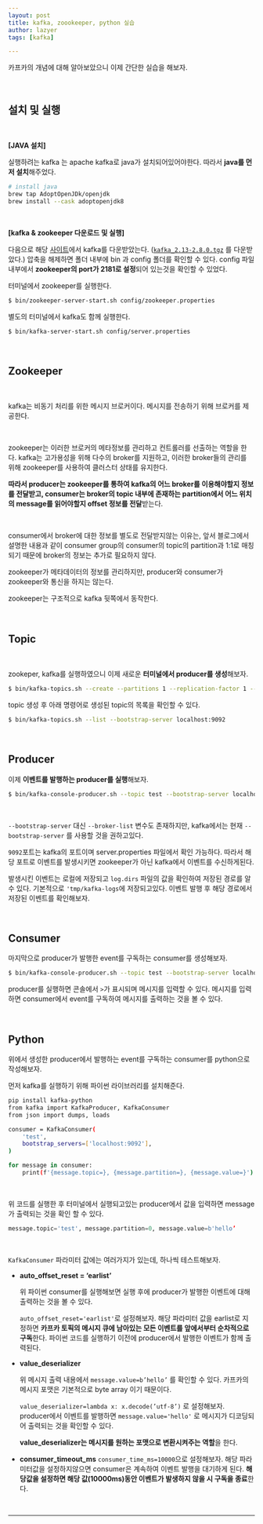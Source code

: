 ```yaml
---
layout: post
title: kafka, zoookeeper, python 실습
author: lazyer
tags: [kafka]

---
```




카프카의 개념에 대해 알아보았으니 이제 간단한 실습을 해보자.

<br>

## 설치 및 실행

<br>

**[JAVA 설치]**

실행하려는 kafka 는 apache kafka로 java가 설치되어있어야한다. 따라서 **java를 먼저 설치**해주었다.

```bash
# install java
brew tap AdoptOpenJDk/openjdk
brew install --cask adoptopenjdk8
```

<br>

**[kafka & zookeeper 다운로드 및 실행]**

다음으로 해당 [사이트](https://www.apache.org/dyn/closer.cgi?path=/kafka/2.8.0/kafka_2.13-2.8.0.tgz)에서 kafka를 다운받았는다. ([`kafka_2.13-2.8.0.tgz`](https://archive.apache.org/dist/kafka/2.8.0/kafka_2.13-2.8.0.tgz) 를 다운받았다.) 압축을 해제하면 폴더 내부에 bin 과 config 폴더를 확인할 수 있다. config 파일 내부에서 **zookeeper의 port가 2181로 설정**되어 있는것을 확인할 수 있었다.

터미널에서 zookeeper를 실행한다.

```bash
$ bin/zookeeper-server-start.sh config/zookeeper.properties
```

별도의 터미널에서 kafka도 함께 실행한다.

```bash
$ bin/kafka-server-start.sh config/server.properties
```

<br>

## Zookeeper

<br>

kafka는 비동기 처리를 위한 메시지 브로커이다. 메시지를 전송하기 위해 브로커를 제공한다.

<br>

zookeeper는 이러한 브로커의 메타정보를 관리하고 컨트롤러를 선출하는 역할을 한다.  kafka는 고가용성을 위해 다수의 broker를 지원하고, 이러한 broker들의 관리를 위해 zookeeper를 사용하여 클러스터 상태를 유지한다.

**따라서 producer는 zookeeper를 통하여 kafka의 어느 broker를 이용해야할지 정보를 전달받고, consumer는 broker의 topic 내부에 존재하는 partition에서 어느 위치의 message를 읽어야할지 offset 정보를 전달**받는다.

<br>

consumer에서 broker에 대한 정보를 별도로 전달받지않는 이유는, 앞서 블로그에서 설명한 내용과 같이 consumer group의 consumer의 topic의 partition과 1:1로 매칭되기 때문에 broker의 정보는 추가로 필요하지 않다.

zookeeper가 메타데이터의 정보를 관리하지만, producer와 consumer가 zookeeper와 통신을 하지는 않는다.

zookeeper는 구조적으로 kafka 뒷쪽에서 동작한다.

<br>

## Topic

<br>

zookeper, kafka를 실행하였으니 이제 새로운 **터미널에서 producer를 생성**해보자.

```bash
$ bin/kafka-topics.sh --create --partitions 1 --replication-factor 1 --topic test --bootstrap-server localhost:9092
```

topic 생성 후 아래 명령어로 생성된 topic의 목록을 확인할 수 있다.

```bash
$ bin/kafka-topics.sh --list --bootstrap-server localhost:9092
```

<br>

## Producer

이제 **이벤트를 발행하는 producer를 실행**해보자.

```bash
$ bin/kafka-console-producer.sh --topic test --bootstrap-server localhost:9092
```

<br>

`--bootstrap-server` 대신 `--broker-list` 변수도 존재하지만, kafka에서는 현재 `--bootstrap-server` 를 사용할 것을 권하고있다.

`9092`포트는 kafka의 포트이며 server.properties 파일에서 확인 가능하다. 따라서 해당 포트로 이벤트를 발생시키면 zookeeper가 아닌 kafka에서 이벤트를 수신하게된다.

발생시킨 이벤트는 로컬에 저장되고 `log.dirs` 파일의 값을 확인하여 저장된 경로를 알 수 있다. 기본적으로 `'tmp/kafka-logs`에 저장되고있다. 이벤트 발행 후 해당 경로에서 저장된 이벤트를 확인해보자.

<br>

## Consumer

마지막으로 producer가 발행한 event를 구독하는 consumer를 생성해보자.

```bash
$ bin/kafka-console-producer.sh --topic test --bootstrap-server localhost:9092
```

producer를 실행하면 콘솔에서 `>`가 표시되며 메시지를 입력할 수 있다.  메시지를 입력하면 consumer에서 event를 구독하여 메시지를 출력하는 것을 볼 수 있다.

<br>

## Python

위에서 생성한 producer에서 발행하는 event를 구독하는 consumer를 python으로 작성해보자.

먼저 kafka를 실행하기 위해 파이썬 라이브러리를 설치해준다.

```bash
pip install kafka-python
from kafka import KafkaProducer, KafkaConsumer
from json import dumps, loads

consumer = KafkaConsumer(
    'test',
    bootstrap_servers=['localhost:9092'],
)

for message in consumer:
    print(f'{message.topic=}, {message.partition=}, {message.value=}')
```

<br>

위 코드를 실행한 후 터미널에서 실행되고있는 producer에서 값을 입력하면 message가 출력되는 것을 확인 할 수 있다.

```python
message.topic='test', message.partition=0, message.value=b'hello’
```

<br>

`KafkaConsumer` 파라미터 값에는 여러가지가 있는데, 하나씩 테스트해보자.

- **auto_offset_reset = ‘earlist’**

  위 파이썬 consumer를 실행해보면 실행 후에 producer가 발행한 이벤트에 대해 출력하는 것을 볼 수 있다.

  `auto_offset_reset='earlist'`로 설정해보자. 해당 파라미터 값을 earlist로 지정하면 **카프카 토픽의 메시지 큐에 남아있는 모든 이벤트를 앞에서부터 순차적으로 구독**한다. 파이썬 코드를 실행하기 이전에 producer에서 발행한 이벤트가 함께 출력된다.

- **value_deserializer**

  위 메시지 출력 내용에서 `message.value=b’hello’` 를 확인할 수 있다.  카프카의 메시지 포맷은 기본적으로 byte array 이기 때문이다.

  `value_deserializer=lambda x: x.decode(’utf-8’)` 로 설정해보자. producer에서 이벤트를 발행하면 `message.value='hello'` 로 메시지가 디코딩되어 출력되는 것을 확인할 수 있다.

  **value_deserializer는 메시지를 원하는 포맷으로 변환시켜주는 역할**을 한다.

- **consumer_timeout_ms** `consumer_time_ms=10000`으로 설정해보자. 해당 파라미터값을 설정하지않으면 consumer은 계속하여 이벤트 발행을 대기하게 된다. **해당값을 설정하면 해당 값(10000ms)동안 이벤트가 발생하지 않을 시 구독을 종료**한다.

  <br>

------